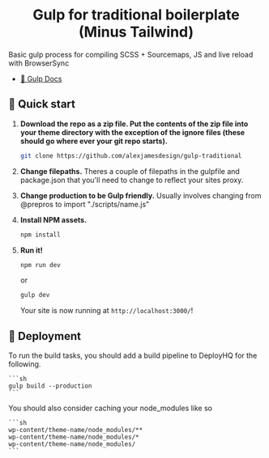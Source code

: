 <h1 align="center">
  Gulp for traditional boilerplate (Minus Tailwind)
</h1>

Basic gulp process for compiling SCSS + Sourcemaps, JS and live reload with BrowserSync

- [🥤 Gulp Docs](https://gulpjs.com/docs/en/getting-started/quick-start)

## 🚀 Quick start

1.  **Download the repo as a zip file. Put the contents of the zip file into your theme directory with the exception of the ignore files (these should go where ever your git repo starts).**

    ```sh
    git clone https://github.com/alexjamesdesign/gulp-traditional
    ```

1.  **Change filepaths.**
    Theres a couple of filepaths in the gulpfile and package.json that you'll need to change to reflect your sites proxy.
    
1.  **Change production to be Gulp friendly.**
    Usually involves changing from @prepros to import "./scripts/name.js"


1.  **Install NPM assets.**


    ```sh
    npm install
    ```

1.  **Run it!**

    ```sh
    npm run dev
    ```

    or

    ```sh
    gulp dev
    ```

    Your site is now running at `http://localhost:3000/`!


## 💫 Deployment

To run the build tasks, you should add a build pipeline to DeployHQ for the following.

    ```sh
    gulp build --production
    ```

You should also consider caching your node_modules like so

    ```sh
    wp-content/theme-name/node_modules/**
    wp-content/theme-name/node_modules/*
    wp-content/theme-name/node_modules/
    ```
